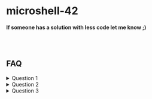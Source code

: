 # microshell-42

**If someone has a solution with less code let me know ;)**

</br></br>

## FAQ 
<details>
  <summary>Question 1</summary>
  
  Why is it necessary to first duplicate the STDIN of the parent process (line 55) and then dup2 it with the one of the child process (line 41), in the case where you we use « ; » to separate process (no pipe). I thought that parent and process were sharing the same file descriptors thus the child stdin and stdout would natively be the keyboard and the terminal.

</br>

 - __Answer__: Parent and child processes share the same file descriptors. However, in this case, the reason for duplicating the STDIN of the parent process and then using dup2 to assign it to the child process is to ensure that the child process receives its input from the correct source. When the program encounters a semicolon, it creates a child process to execute the command before the senicolon, and then waits for the child process to finish before continuing with the next command. In this case, the input to the child process should come from the STDIN of the parent process. However, since the parent process is also waiting for the child process to finish, it cannot be reading from STDIN at the same time. Therefore, by duplicating the STDIN of the parent process and assigning it to the child process using dup2, the child process is guaranteed to have access to the correct input. So, duplicating the STDIN of the parent process and using dup2 to assign it to the child process is necessary to ensure that the child process receives input from the correct source when executing a command before a semicolon
</details>

<details>
  <summary>Question 2</summary>

  Why the input of the child process should come from the STDIN of the parent process ? Since we are forking, they have the same, the child cannot use his own ?

  </br>
  
  - __Answer:__ When a child process is forked from its parent process, it inherits the same file descriptors as its parent. So technically, the child process can use its own STDIN to receive input. However, in the context of this program, when the parent process encounters a semicolon, it creates a child process to execute the command before the semicolon, and then waits for the child process to finish before continuing with the next commsnd. In this case, the input to the child process should come from the STDIN of the parent process, because the parent process needs to wait for the child process to finish before it can continue reading from its own STDIN. If the child process used its own STDIN to receive input, the parent process would not be able to wait for the child process to finish because it would still be waiting for input from its own STDIN. This would cause the program to hang and become unresponsive. Therefore, to ensure that the program exevutes correctly, the STDIN of the parent process is duplicated and assigned to the child process using dup2 so that the child process can receive input from the correct source.
  
</details>


<details>
  <summary>Question 3</summary>
  
Why the parent need to close the duplicate (line 79) and redup it straight after (line 82) ?
  
</br>

- __Answer:__ The reason the parent process closes the duplicated STDIN file descriptor (line 79) and reduplicates it (line 82) is to ensure that the child process reads input from the correct source, which is the STDIN of the parent process. When the parent process encounters a semicolon and creates a child process to execute the command before the semicolon, it duplicates its own STDIN file descriptor using the dup system call, and assigns the duplicate file descriptor to the variable tmp_fd. This is because the parent process needs to keep reading input from its own STDIN, so it can't directly assign its own STDIN file descriptor to the child process. Once the child process is created, it needs to read input from the STDIN of the parent process, which is the file descriptor that was duplicated and assigned to tmp_fd. Therefore, the child process uses the dup2 system call to assign the value of tmp_fd to its own STDIN file descriptor (line 41). After the child process finishes executing, the parent process needs to wait for it to finish (line 77). Once the child process has finished, the parent process closes the duplicated STDIN file descriptor that was assigned to tmp_fd (line 79) to clean up the resources used by the child process. Then, the parent process reduplicates its own STDIN file descriptor using the dup system call (line 82), so that it can continue reading input from its own STDIN for the next command. Bottomline, the purpose of closing and reduplicating the STDIN file descriptor in the parent process is to ensure that the child process reads input from the correct source and to properly manage the resources used by the child process.

  
  </details>

